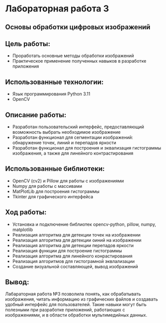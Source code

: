 # Лабораторная работа 3

## Основы обработки цифровых изображений

## Цель работы: 
- Проработать основные методы обработки изображений
- Практическое применение полученных навыков в разработке приложения

## Использованные технологии:
- Язык программирования Python 3.11
- OpenCV

## Описание работы: 
- Разработан пользовательский интерфейс, предоставляющий возможность выбрать необходимое изображение  
- Разработан функционал для сегментации изображений: обнаружение точек, линий и перепадов яркости
- Разработан функционал для построения и эквализация гистограммы изображения, а также для линейного контрастирования

## Использованные библиотеки: 
- OpenCV (cv2) и Pillow для работы с изображениями
- Numpy для работы с массивами
- MatPlotLib для построения гистограммы
- Tkinter для графического интерфейса

## Ход работы:
- Установка и подключение библиотек opencv-python, pillow, numpy, matplotlib
- Реализация алгоритма для детекции точек на изображении
- Реализация алгоритма для детекции оиний на изображении
- Реализация алгоритма для детекции перепадов яркости
- Реализация функции для построение гистограммы
- Реализация алгоритма для линейного конрастирования
- Реализация алгоритмов для гистограмной эквлализации
- Создание визуальной составляющей, вывод изображений

## Вывод: 

Лабараторная работа №3 позволила понять, как обрабатывать изображения, читать информацию из графических файлов и создавать удобный интерфейс для пользователей. Такие навыки могут быть полезными при разработке приложений, работающих с изображениями, и в области обработки мультимедийных данных.
